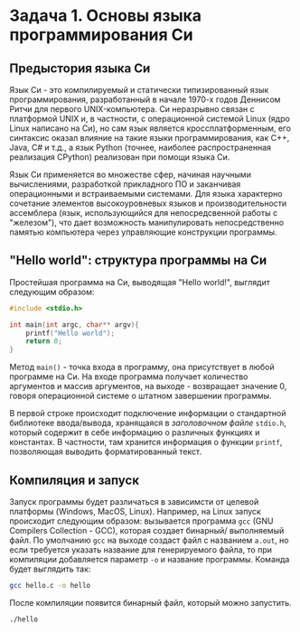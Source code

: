 # Задача 1. Основы языка программирования Си

## Предыстория языка Си

Язык Си - это компилируемый и статически типизированный язык программирования, разработанный в начале 1970-х годов Деннисом Ритчи для первого UNIX-компьютера. Си неразрывно связан с платформой UNIX и, в частности, с операционной системой Linux (ядро Linux написано на Си), но сам язык является кроссплатформенным, его синтаксис оказал влияние на такие языки программирования, как C++, Java, C# и т.д., а язык Python (точнее, наиболее распространенная реализация CPython) реализован при помощи языка Си.

Язык Си применяется во множестве сфер, начиная научными вычислениями, разработкой прикладного ПО и заканчивая операционными и встраиваемыми системами. Для языка характерно сочетание элементов высокоуровневых языков и производительности ассемблера (язык, использующийся для непосредсвенной работы с "железом"), что дает возможность манипулировать непосредственно памятью компьютера через управляющие конструкции программы.

## "Hello world": структура программы на Си

Простейшая программа на Си, выводящая "Hello world!", выглядит следующим образом:

```c
#include <stdio.h>

int main(int argc, char** argv){
    printf("Hello world");
    return 0;
}
```

Метод ```main()``` - точка входа в программу, она присутствует в любой программе на Си. На входе программа получает количество аргументов и массив аргументов, на выходе - возвращает значение 0, говоря операционной системе о штатном завершении программы.

В первой строке происходит подключение информации о стандартной библиотеке ввода/вывода, хранящаяся в _заголовочном файле_ ```stdio.h```, который содержит в себе информацию о различных функциях и константах. В частности, там хранится информация о функции ```printf```, позволяющая выводить форматированный текст.

## Компиляция и запуск

Запуск программы будет различаться в зависимсти от целевой платформы (Windows, MacOS, Linux). Например, на Linux запуск происходит следующим образом: вызывается программа ```gcc``` (GNU Compilers Collection - GCC), которая создает бинарный/ выполняемый файл. По умолчанию ```gcc``` на выходе создаст файл с названием ```a.out```, но если требуется указать название для генерируемого файла, то при компиляции добавляется параметр ```-o``` и название программы. Команда будет выглядить так:

```bash
gcc hello.c -o hello
```

После компиляции появится бинарный файл, который можно запустить.

```bash
./hello
```
